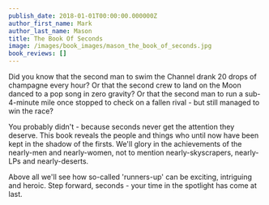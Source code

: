 ```yaml
---
publish_date: 2018-01-01T00:00:00.000000Z
author_first_name: Mark
author_last_name: Mason
title: The Book Of Seconds
image: /images/book_images/mason_the_book_of_seconds.jpg
book_reviews: []
---
```

Did you know that the second man to swim the Channel drank 20 drops of champagne every hour? Or that the second crew to land on the Moon danced to a pop song in zero gravity? Or that the second man to run a sub-4-minute mile once stopped to check on a fallen rival - but still managed to win the race?

You probably didn't - because seconds never get the attention they deserve. This book reveals the people and things who until now have been kept in the shadow of the firsts. We'll glory in the achievements of the nearly-men and nearly-women, not to mention nearly-skyscrapers, nearly-LPs and nearly-deserts.

Above all we'll see how so-called 'runners-up' can be exciting, intriguing and heroic. Step forward, seconds - your time in the spotlight has come at last.